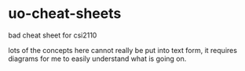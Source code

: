 # uo-cheat-sheets
bad cheat sheet for csi2110

lots of the concepts here cannot really be put into text form, it requires diagrams for me to easily understand what is going on.
